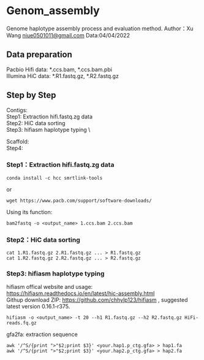 # Genom_assembly
Genome haplotype assembly process and evaluation method. 
Author：Xu Wang niue0501011@gmail.com Data:04/04/2022

## Data preparation
Pacbio Hifi data: *.ccs.bam, *.ccs.bam.pbi \
Illumina HiC data: *.R1.fastq.gz, *.R2.fastq.gz

## Step by Step
Contigs: \
Step1: Extraction hifi.fastq.zg data \
Step2: HiC data sorting \
Step3: hifiasm haplotype typing \

Scaffold: \
Step4:

### Step1：Extraction hifi.fastq.zg data
```smrtlink-tools download
conda install -c hcc smrtlink-tools
```
or
```
wget https://www.pacb.com/support/software-downloads/
```
Using its function:
```
bam2fastq -o <output_name> 1.ccs.bam 2.ccs.bam
```
### Step2：HiC data sorting
```
cat 1.R1.fastq.gz 2.R1.fastq.gz ... > R1.fastq.gz
cat 1.R2.fastq.gz 2.R2.fastq.gz ... > R2.fastq.gz
```
### Step3: hifiasm haplotype typing
hifiasm offical website and usage: https://hifiasm.readthedocs.io/en/latest/hic-assembly.html \
Githup download ZIP: https://github.com/chhylp123/hifiasm , suggested latest version 0.16.1-r375.
```
hifiasm -o <output_name> -t 20 --h1 R1.fastq.gz --h2 R2.fastq.gz HiFi-reads.fq.gz
```
gfa2fa: extraction sequence
```
awk '/^S/{print ">"$2;print $3}' <your.hap1.p_ctg.gfa> > hap1.fa
awk '/^S/{print ">"$2;print $3}' <your.hap2.p_ctg.gfa> > hap2.fa
```


